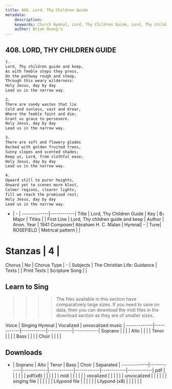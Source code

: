 ```yaml
---
title: 408. Lord, Thy Children Guide
metadata:
    description: 
    keywords: Church Hymnal, Lord, Thy Children Guide, Lord, Thy children guide and keep, 
    author: Brian Onang'o
---
```



## 408. LORD, THY CHILDREN GUIDE

```txt
1.
Lord, Thy children guide and keep, 
As with feeble steps they press, 
On the pathway rough and steep, 
Through this weary wilderness: 
Holy Jesus, day by day 
Lead us in the narrow way. 

2.
There are sandy wastes that lie 
Cold and sunless, vast and drear, 
Where the feeble faint and die; 
Grant us grace to persevere. 
Holy Jesus, day by day 
Lead us in the narrow way. 

3.
There are soft and flowery glades 
Decked with golden fruited trees, 
Sunny slopes and scented shades; 
Keep us, Lord, from slothful ease; 
Holy Jesus, day by day 
Lead us in the narrow way. 

4.
Upward still to purer heights, 
Onward yet to scenes more blest, 
Calmer regions, clearer lights, 
Till we reach the promised rest; 
Holy Jesus, day by day 
Lead us in the narrow way.
```

- |   -  |
-------------|------------|
Title | Lord, Thy Children Guide |
Key | B♭ Major |
Titles |  |
First Line | Lord, Thy children guide and keep |
Author | Anon.
Year | 1941
Composer| Abraham H. C. Malan |
Hymnal|  - |
Tune| ROSEFIELD |
Metrical pattern | |
# Stanzas | 4 |
Chorus | No |
Chorus Type | - |
Subjects | The Christian Life: Guidance |
Texts |  |
Print Texts | 
Scripture Song |  |
  
## Learn to Sing

>>>> The files available in this section have comparatively large sizes. If you need to save on data, then you can download the midi files in the download section as they are of smaller sizes.

Voice |  Singing Hymnal | Vocalized | unvocalized music |
-------------|------------|------------|------------|------------|
Soprano | | | |
Alto | | | |
Tenor | | | |
Bass | | | |
Choir | | | |

## Downloads

- |  Soprano | Alto | Tenor | Bass | Choir | Separated |
-------------|------------|------------|------------|------------|------------|------------|
pdf | | | | | |
pdf(x8) | | | | | |
midi | | | | | |
vocalized | | | | | |
unvocalized | | | | | |
singing file | | | | | |
Lilypond file | | | | | |
Lilypond (x8) | | | | | |
  